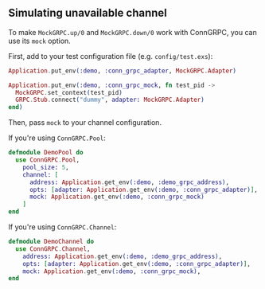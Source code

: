 ## Simulating unavailable channel

To make `MockGRPC.up/0` and `MockGRPC.down/0` work with ConnGRPC, you can use its `mock` option.

First, add to your test configuration file (e.g. `config/test.exs`):

```elixir
Application.put_env(:demo, :conn_grpc_adapter, MockGRPC.Adapter)

Application.put_env(:demo, :conn_grpc_mock, fn test_pid ->
  MockGRPC.set_context(test_pid)
  GRPC.Stub.connect("dummy", adapter: MockGRPC.Adapter)
end)
```

Then, pass `mock` to your channel configuration.

If you're using `ConnGRPC.Pool`:

```elixir
defmodule DemoPool do
  use ConnGRPC.Pool,
    pool_size: 5,
    channel: [
      address: Application.get_env(:demo, :demo_grpc_address),
      opts: [adapter: Application.get_env(:demo, :conn_grpc_adapter)],
      mock: Application.get_env(:demo, :conn_grpc_mock)
    ]
end
```

If you're using `ConnGRPC.Channel`:

```elixir
defmodule DemoChannel do
  use ConnGRPC.Channel,
    address: Application.get_env(:demo, :demo_grpc_address),
    opts: [adapter: Application.get_env(:demo, :conn_grpc_adapter)],
    mock: Application.get_env(:demo, :conn_grpc_mock),
end
```
